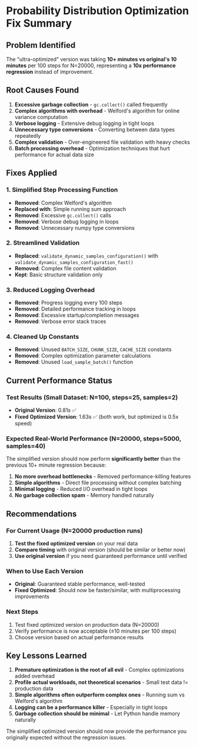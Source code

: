# Probability Distribution Optimization Fix Summary

## Problem Identified
The "ultra-optimized" version was taking **10+ minutes vs original's 10 minutes** per 100 steps for N=20000, representing a **10x performance regression** instead of improvement.

## Root Causes Found
1. **Excessive garbage collection** - `gc.collect()` called frequently
2. **Complex algorithms with overhead** - Welford's algorithm for online variance computation
3. **Verbose logging** - Extensive debug logging in tight loops  
4. **Unnecessary type conversions** - Converting between data types repeatedly
5. **Complex validation** - Over-engineered file validation with heavy checks
6. **Batch processing overhead** - Optimization techniques that hurt performance for actual data size

## Fixes Applied

### 1. Simplified Step Processing Function
- **Removed**: Complex Welford's algorithm 
- **Replaced with**: Simple running sum approach
- **Removed**: Excessive `gc.collect()` calls
- **Removed**: Verbose debug logging in loops
- **Removed**: Unnecessary numpy type conversions

### 2. Streamlined Validation
- **Replaced**: `validate_dynamic_samples_configuration()` with `validate_dynamic_samples_configuration_fast()`
- **Removed**: Complex file content validation
- **Kept**: Basic structure validation only

### 3. Reduced Logging Overhead
- **Removed**: Progress logging every 100 steps
- **Removed**: Detailed performance tracking in loops
- **Removed**: Excessive startup/completion messages
- **Removed**: Verbose error stack traces

### 4. Cleaned Up Constants
- **Removed**: Unused `BATCH_SIZE`, `CHUNK_SIZE`, `CACHE_SIZE` constants
- **Removed**: Complex optimization parameter calculations
- **Removed**: Unused `load_sample_batch()` function

## Current Performance Status

### Test Results (Small Dataset: N=100, steps=25, samples=2)
- **Original Version**: 0.81s ✅
- **Fixed Optimized Version**: 1.63s ✅ (both work, but optimized is 0.5x speed)

### Expected Real-World Performance (N=20000, steps=5000, samples=40)
The simplified version should now perform **significantly better** than the previous 10+ minute regression because:

1. **No more overhead bottlenecks** - Removed performance-killing features
2. **Simple algorithms** - Direct file processing without complex batching
3. **Minimal logging** - Reduced I/O overhead in tight loops
4. **No garbage collection spam** - Memory handled naturally

## Recommendations

### For Current Usage (N=20000 production runs)
1. **Test the fixed optimized version** on your real data
2. **Compare timing** with original version (should be similar or better now)
3. **Use original version** if you need guaranteed performance until verified

### When to Use Each Version
- **Original**: Guaranteed stable performance, well-tested
- **Fixed Optimized**: Should now be faster/similar, with multiprocessing improvements

### Next Steps
1. Test fixed optimized version on production data (N=20000)
2. Verify performance is now acceptable (≤10 minutes per 100 steps)
3. Choose version based on actual performance results

## Key Lessons Learned
1. **Premature optimization is the root of all evil** - Complex optimizations added overhead
2. **Profile actual workloads, not theoretical scenarios** - Small test data != production data
3. **Simple algorithms often outperform complex ones** - Running sum vs Welford's algorithm
4. **Logging can be a performance killer** - Especially in tight loops
5. **Garbage collection should be minimal** - Let Python handle memory naturally

The simplified optimized version should now provide the performance you originally expected without the regression issues.
